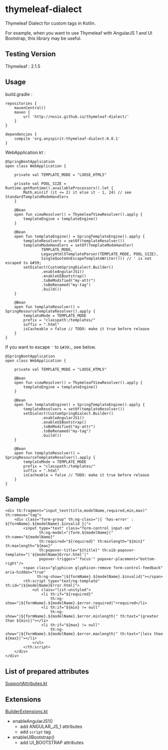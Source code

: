 # thymeleaf-dialect

Thymeleaf Dialect for custom tags in Kotlin.

For example, when you want to use Thymeleaf with AngularJS 1 and UI Bootstrap, this library may be useful.

## Testing Version

Thymeleaf : 2.1.5

## Usage

build.gradle :

```
repositories {
	mavenCentral()
	maven {
		url 'http://nosix.github.io/thymeleaf-dialect/'
	}
}

dependencies {
	compile 'org.anyspirit:thymeleaf-dialect:0.0.1'
}
```

WebApplication.kt :

```
@SpringBootApplication
open class WebApplication {

    private val TEMPLATE_MODE = "LOOSE_HTML5"

    private val POOL_SIZE = Runtime.getRuntime().availableProcessors().let {
        Math.min(if (it <= 2) it else it - 1, 24) // see StandardTemplateModeHandlers
    }

    @Bean
    open fun viewResolver() = ThymeleafViewResolver().apply {
        templateEngine = templateEngine()
    }

    @Bean
    open fun templateEngine() = SpringTemplateEngine().apply {
        templateResolvers = setOf(templateResolver())
        templateModeHandlers = setOf(TemplateModeHandler(
                TEMPLATE_MODE,
                LegacyHtml5TemplateParser(TEMPLATE_MODE, POOL_SIZE),
                SingleQuoteUnEscapeTemplateWriter())) // ' is not escaped to &#39;
        setDialect(CustomSpringDialect.Builder()
                .enableAngularJS1()
                .enableUIBootstrap()
                .toBeModified("my-attr")
                .toBeRenamed("my-tag")
                .build())
    }

    @Bean
    open fun templateResolver() = SpringResourceTemplateResolver().apply {
        templateMode = TEMPLATE_MODE
        prefix = "classpath:/templates/"
        suffix = ".html"
        isCacheable = false // TODO: make it true before release
    }
}
```

If you want to escape `'` to `&#39;`, see below.

```
@SpringBootApplication
open class WebApplication {

    private val TEMPLATE_MODE = "LOOSE_HTML5"

    @Bean
    open fun viewResolver() = ThymeleafViewResolver().apply {
        templateEngine = templateEngine()
    }

    @Bean
    open fun templateEngine() = SpringTemplateEngine().apply {
        templateResolvers = setOf(templateResolver())
        setDialect(CustomSpringDialect.Builder()
                .enableAngularJS1()
                .enableUIBootstrap()
                .toBeModified("my-attr")
                .toBeRenamed("my-tag")
                .build())
    }

    @Bean
    open fun templateResolver() = SpringResourceTemplateResolver().apply {
        templateMode = TEMPLATE_MODE
        prefix = "classpath:/templates/"
        suffix = ".html"
        isCacheable = false // TODO: make it true before release
    }
}
```

## Sample

```
<div th:fragment="input_text(title,modelName,required,min,max)" th:remove="tag">
    <div class="form-group" th:ng-class="|{ 'has-error' : ${formName}.${modelName}.$invalid }|">
        <input type="text" class="form-control input-sm"
               th:ng-model="|form.${modelName}|" th:name="${modelName}"
               th:required="${required}" th:minlength="${min}" th:maxlength="${max}"
               th:popover-title="${title}" th:uib-popover-template="|'${modelName}Error.html'|"
               popover-trigger="'focus'" popover-placement="bottom-right"/>
        <span class="glyphicon glyphicon-remove form-control-feedback" aria-hidden="true"
              th:ng-show="|${formName}.${modelName}.$invalid|"></span>
        <th:script type="text/ng-template" th:id="|${modelName}Error.html|">
            <ul class="list-unstyled">
                <li th:if="${required}"
                    th:ng-show="|${formName}.${modelName}.$error.required|">required</li>
                <li th:if="${min} != null"
                    th:ng-show="|${formName}.${modelName}.$error.minlength|" th:text="|greater than ${min}|"></li>
                <li th:if="${max} != null"
                    th:ng-show="|${formName}.${modelName}.$error.maxlength|" th:text="|less than ${max}|"></li>
            </ul>
        </th:script>
    </div>
</div>
```

## List of prepared attributes

[SupportAttributes.kt](https://github.com/nosix/thymeleaf-dialect/blob/master/src/main/kotlin/org/anyspirit/thymeleaf/dialect/SupportAttributes.kt)

## Extensions

[BuilderExtensions.kt](https://github.com/nosix/thymeleaf-dialect/blob/master/src/main/kotlin/org/anyspirit/thymeleaf/dialect/BuilderExtensions.kt)

- enableAngularJS1()
    - add ANGULAR_JS_1 attributes
    - add `script` tag
- enableUIBootstrap()
    - add UI_BOOTSTRAP attributes


